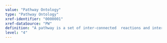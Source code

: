 ```yaml
---
value: "Pathway Ontology"
type: "Pathway Ontology"
xref-identifier: "0000001"
xref-dataSource: "PW"
definition: "A pathway is a set of inter-connected  reactions and interactions whose delineation and scope are used as a model for exploring and studying, describing and understanding the working of and relationships between biomolecules within a context."
level: "4"
---
```

